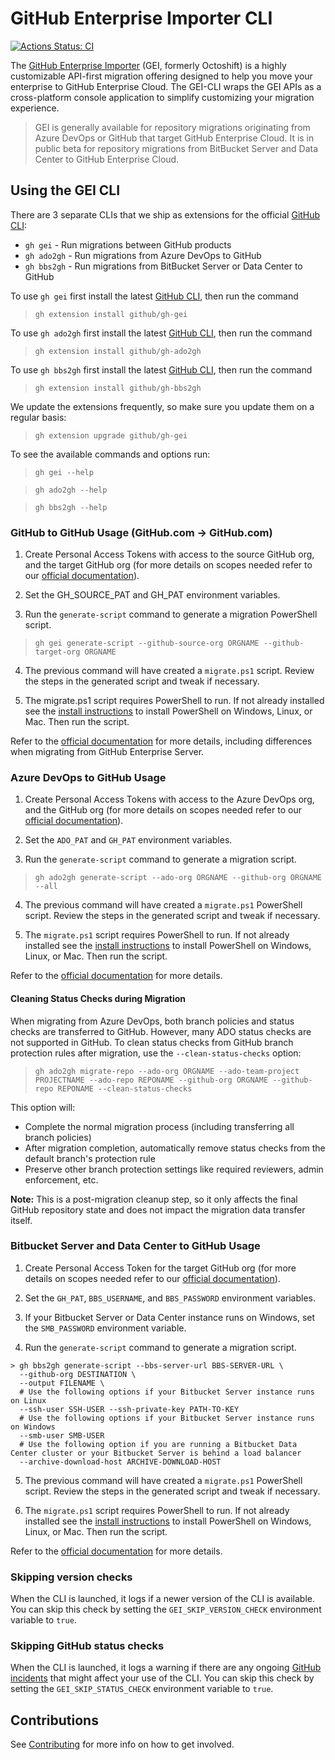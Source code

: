 # GitHub Enterprise Importer CLI

[![Actions Status: CI](https://github.com/github/gh-gei/workflows/CI/badge.svg)](https://github.com/github/gh-gei/actions?query=workflow%3ACI)


The [GitHub Enterprise Importer](https://docs.github.com/en/migrations/using-github-enterprise-importer) (GEI, formerly Octoshift) is a highly customizable API-first migration offering designed to help you move your enterprise to GitHub Enterprise Cloud. The GEI-CLI wraps the GEI APIs as a cross-platform console application to simplify customizing your migration experience.

> GEI is generally available for repository migrations originating from Azure DevOps or GitHub that target GitHub Enterprise Cloud. It is in public beta for repository migrations from BitBucket Server and Data Center to GitHub Enterprise Cloud.

## Using the GEI CLI
There are 3 separate CLIs that we ship as extensions for the official [GitHub CLI](https://github.com/cli/cli#installation):
- `gh gei` - Run migrations between GitHub products
- `gh ado2gh` - Run migrations from Azure DevOps to GitHub
- `gh bbs2gh` - Run migrations from BitBucket Server or Data Center to GitHub

To use `gh gei` first install the latest [GitHub CLI](https://github.com/cli/cli#installation), then run the command
>`gh extension install github/gh-gei`

To use `gh ado2gh` first install the latest [GitHub CLI](https://github.com/cli/cli#installation), then run the command
>`gh extension install github/gh-ado2gh`

To use `gh bbs2gh` first install the latest [GitHub CLI](https://github.com/cli/cli#installation), then run the command
>`gh extension install github/gh-bbs2gh`

We update the extensions frequently, so make sure you update them on a regular basis:
>`gh extension upgrade github/gh-gei`

To see the available commands and options run:

>`gh gei --help`

>`gh ado2gh --help`

>`gh bbs2gh --help`

### GitHub to GitHub Usage (GitHub.com -> GitHub.com)
1. Create Personal Access Tokens with access to the source GitHub org, and the target GitHub org (for more details on scopes needed refer to our [official documentation](https://docs.github.com/en/migrations/using-github-enterprise-importer/preparing-to-migrate-with-github-enterprise-importer/managing-access-for-github-enterprise-importer)).

2. Set the GH_SOURCE_PAT and GH_PAT environment variables.

3. Run the `generate-script` command to generate a migration PowerShell script.
>`gh gei generate-script --github-source-org ORGNAME --github-target-org ORGNAME`

4. The previous command will have created a `migrate.ps1` script. Review the steps in the generated script and tweak if necessary.

5. The migrate.ps1 script requires PowerShell to run. If not already installed see the [install instructions](https://docs.microsoft.com/en-us/powershell/scripting/install/installing-powershell?view=powershell-7.2) to install PowerShell on Windows, Linux, or Mac. Then run the script.

Refer to the [official documentation](https://docs.github.com/en/migrations/using-github-enterprise-importer) for more details, including differences when migrating from GitHub Enterprise Server.

### Azure DevOps to GitHub Usage
1. Create Personal Access Tokens with access to the Azure DevOps org, and the GitHub org (for more details on scopes needed refer to our [official documentation](https://docs.github.com/en/migrations/using-github-enterprise-importer/preparing-to-migrate-with-github-enterprise-importer/managing-access-for-github-enterprise-importer)).

2. Set the `ADO_PAT` and `GH_PAT` environment variables.

3. Run the `generate-script` command to generate a migration script.
>`gh ado2gh generate-script --ado-org ORGNAME --github-org ORGNAME --all`

4. The previous command will have created a `migrate.ps1` PowerShell script. Review the steps in the generated script and tweak if necessary.

5. The `migrate.ps1` script requires PowerShell to run. If not already installed see the [install instructions](https://docs.microsoft.com/en-us/powershell/scripting/install/installing-powershell?view=powershell-7.2) to install PowerShell on Windows, Linux, or Mac. Then run the script.

Refer to the [official documentation](https://docs.github.com/en/migrations/using-github-enterprise-importer/migrating-repositories-with-github-enterprise-importer/migrating-repositories-from-azure-devops-to-github-enterprise-cloud) for more details.

#### Cleaning Status Checks during Migration
When migrating from Azure DevOps, both branch policies and status checks are transferred to GitHub. However, many ADO status checks are not supported in GitHub. To clean status checks from GitHub branch protection rules after migration, use the `--clean-status-checks` option:

>`gh ado2gh migrate-repo --ado-org ORGNAME --ado-team-project PROJECTNAME --ado-repo REPONAME --github-org ORGNAME --github-repo REPONAME --clean-status-checks`

This option will:
- Complete the normal migration process (including transferring all branch policies)
- After migration completion, automatically remove status checks from the default branch's protection rule
- Preserve other branch protection settings like required reviewers, admin enforcement, etc.

**Note:** This is a post-migration cleanup step, so it only affects the final GitHub repository state and does not impact the migration data transfer itself.

### Bitbucket Server and Data Center to GitHub Usage
1. Create Personal Access Token for the target GitHub org (for more details on scopes needed refer to our [official documentation](https://docs.github.com/en/migrations/using-github-enterprise-importer/preparing-to-migrate-with-github-enterprise-importer/managing-access-for-github-enterprise-importer)).

2. Set the `GH_PAT`, `BBS_USERNAME`, and `BBS_PASSWORD` environment variables.

3. If your Bitbucket Server or Data Center instance runs on Windows, set the `SMB_PASSWORD` environment variable.

4. Run the `generate-script` command to generate a migration script.
```
> gh bbs2gh generate-script --bbs-server-url BBS-SERVER-URL \
  --github-org DESTINATION \
  --output FILENAME \
  # Use the following options if your Bitbucket Server instance runs on Linux
  --ssh-user SSH-USER --ssh-private-key PATH-TO-KEY
  # Use the following options if your Bitbucket Server instance runs on Windows
  --smb-user SMB-USER
  # Use the following option if you are running a Bitbucket Data Center cluster or your Bitbucket Server is behind a load balancer
  --archive-download-host ARCHIVE-DOWNLOAD-HOST
```

5. The previous command will have created a `migrate.ps1` PowerShell script. Review the steps in the generated script and tweak if necessary.

6. The `migrate.ps1` script requires PowerShell to run. If not already installed see the [install instructions](https://docs.microsoft.com/en-us/powershell/scripting/install/installing-powershell?view=powershell-7.2) to install PowerShell on Windows, Linux, or Mac. Then run the script.

Refer to the [official documentation](https://docs.github.com/en/migrations/using-github-enterprise-importer/migrating-repositories-with-github-enterprise-importer/migrating-repositories-from-bitbucket-server-to-github-enterprise-cloud) for more details.

### Skipping version checks

When the CLI is launched, it logs if a newer version of the CLI is available. You can skip this check by setting the `GEI_SKIP_VERSION_CHECK` environment variable to `true`.

### Skipping GitHub status checks

When the CLI is launched, it logs a warning if there are any ongoing [GitHub incidents](https://www.githubstatus.com/) that might affect your use of the CLI. You can skip this check by setting the `GEI_SKIP_STATUS_CHECK` environment variable to `true`.

## Contributions

See [Contributing](CONTRIBUTING.md) for more info on how to get involved.
